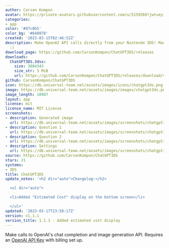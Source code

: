 ```yaml
---
author: Carson Kompon
avatar: https://private-avatars.githubusercontent.com/u/5159369?jwt=eyJhbGciOiJIUzI1NiIsInR5cCI6IkpXVCJ9.eyJpc3MiOiJnaXRodWIuY29tIiwiYXVkIjoicmF3LmdpdGh1YnVzZXJjb250ZW50LmNvbSIsImtleSI6ImtleTEiLCJleHAiOjE3MzQ2MTIyNDAsIm5iZiI6MTczNDYxMTA0MCwicGF0aCI6Ii91LzUxNTkzNjkifQ.fj7cZRFj2iRWzm3w47X13NWWDdUSNQVnRcyxRZqwsYc&v=4
categories:
- app
color: '#97c0b5'
color_bg: '#648078'
created: '2023-03-15T02:46:52Z'
description: Make OpenAI API calls directly from your Nintendo 3DS! Made with Lovebrew
  :)
download_page: https://github.com/CarsonKompon/ChatGPT3DS/releases
downloads:
  ChatGPT3DS.3dsx:
    size: 3884343
    size_str: 3 MiB
    url: https://github.com/CarsonKompon/ChatGPT3DS/releases/download/v1.1.1/ChatGPT3DS.3dsx
github: CarsonKompon/ChatGPT3DS
icon: https://db.universal-team.net/assets/images/icons/chatgpt3ds.png
image: https://db.universal-team.net/assets/images/images/chatgpt3ds.png
image_length: 10907
layout: app
license: mit
license_name: MIT License
screenshots:
- description: Generated image
  url: https://db.universal-team.net/assets/images/screenshots/chatgpt3ds/generated-image.png
- description: Question 1
  url: https://db.universal-team.net/assets/images/screenshots/chatgpt3ds/question-1.png
- description: Question 2
  url: https://db.universal-team.net/assets/images/screenshots/chatgpt3ds/question-2.png
- description: Settings
  url: https://db.universal-team.net/assets/images/screenshots/chatgpt3ds/settings.png
source: https://github.com/CarsonKompon/ChatGPT3DS
stars: 21
systems:
- 3DS
title: ChatGPT3DS
update_notes: '<h2 dir="auto">Changelog:</h2>

  <ul dir="auto">

  <li>Added "Estimated Cost" display on the bottom screen</li>

  </ul>'
updated: '2023-03-17T23:58:17Z'
version: v1.1.1
version_title: 1.1.1 - Added estimated cost display
---
```

Make calls to OpenAI's chat completion and image generation API. Requires an [OpenAI API Key](https://platform.openai.com/account/api-keys) with billing set up.